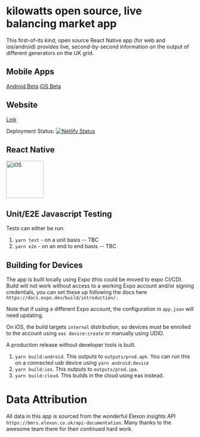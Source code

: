# kilowatts open source, live balancing market app
This first-of-its kind, open source React Native app (for web and ios/android) provides live, second-by-second information on the output of different generators on the UK grid. 

## Mobile Apps

[Android Beta]('https://play.google.com/store/apps/details?id=com.benjaminwatts.kilowatts')
[iOS Beta](https://testflight.apple.com/join/ZRfgNtsL')


## Website
[Link](https://gb.kilowatts.io)

Deployment Status: [![Netlify Status](https://api.netlify.com/api/v1/badges/afd64ebf-87f9-4810-bbd3-989aed2e4e06/deploy-status)](https://app.netlify.com/sites/kilowatts/deploys)



## React Native

<div class="image-container" style="display: flex;">
    <img src="./assets/screenshots/ios.png" alt="iOS" style="width: 100px;;">
</div>

## Unit/E2E Javascript Testing

Tests can either be run:

1. `yarn test` - on a unit basis -- TBC
2. `yarn e2e` - on an end to end basis -- TBC

## Building for Devices

The app is built locally using Expo (this could be moved to expo CI/CD). Build will not work without access to a working Expo account and/or signing credentials, you can set these up following the docs here `https://docs.expo.dev/build/introduction/.` 

Note that if using a different Expo account, the configuration in `app.json` will need updating.

On iOS, the build targets `internal` distribution, so devices must be enrolled to the account using `eas device:create` or manually using UDID.

A production release without developer tools is built.

1. `yarn build:android`. This outputs to `outputs/prod.apk`. You can run this on a connected usb device using `yarn android:device`
2. `yarn build:ios`. This outputs to `outputs/prod.ipa`.
3. `yarn build:cloud`. This builds in the cloud using eas instead.


# Data Attribution
All data in this app is sourced from the wonderful Elexon insights API `https://bmrs.elexon.co.uk/api-documentation`. Many thanks to the awesome team there for their continued hard work.
